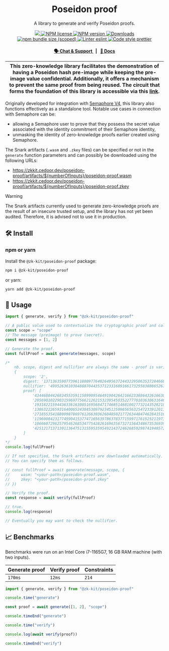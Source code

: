 <p align="center">
    <h1 align="center">
        Poseidon proof
    </h1>
    <p align="center">A library to generate and verify Poseidon proofs.</p>
</p>

<p align="center">
    <a href="https://github.com/privacy-scaling-explorations/zk-kit">
        <img src="https://img.shields.io/badge/project-zk--kit-blue.svg?style=flat-square">
    </a>
    <a href="https://github.com/privacy-scaling-explorations/zk-kit/tree/main/packages/poseidon-proof/LICENSE">
        <img alt="NPM license" src="https://img.shields.io/npm/l/%40zk-kit%2Fposeidon-proof?style=flat-square">
    </a>
    <a href="https://www.npmjs.com/package/@zk-kit/poseidon-proof">
        <img alt="NPM version" src="https://img.shields.io/npm/v/@zk-kit/poseidon-proof?style=flat-square" />
    </a>
    <a href="https://npmjs.org/package/@zk-kit/poseidon-proof">
        <img alt="Downloads" src="https://img.shields.io/npm/dm/@zk-kit/poseidon-proof.svg?style=flat-square" />
    </a>
    <a href="https://bundlephobia.com/package/@zk-kit/poseidon-proof">
        <img alt="npm bundle size (scoped)" src="https://img.shields.io/bundlephobia/minzip/@zk-kit/poseidon-proof" />
    </a>
    <a href="https://eslint.org/">
        <img alt="Linter eslint" src="https://img.shields.io/badge/linter-eslint-8080f2?style=flat-square&logo=eslint" />
    </a>
    <a href="https://prettier.io/">
        <img alt="Code style prettier" src="https://img.shields.io/badge/code%20style-prettier-f8bc45?style=flat-square&logo=prettier" />
    </a>
</p>

<div align="center">
    <h4>
        <a href="https://appliedzkp.org/discord">
            🗣️ Chat &amp; Support
        </a>
        <span>&nbsp;&nbsp;|&nbsp;&nbsp;</span>
        <a href="https://zkkit.pse.dev/modules/_zk_kit_poseidon_proof.html">
            📘 Docs
        </a>
    </h4>
</div>

| This zero-knowledge library facilitates the demonstration of having a Poseidon hash pre-image while keeping the pre-image value confidential. Additionally, it offers a mechanism to prevent the same proof from being reused. The circuit that forms the foundation of this library is accessible via this [link](https://github.com/privacy-scaling-explorations/zk-kit.circom/blob/main/packages/poseidon-proof/src/poseidon-proof.circom). |
| ---------------------------------------------------------------------------------------------------------------------------------------------------------------------------------------------------------------------------------------------------------------------------------------------------------------------------------------------------------------------------------------------------------------------------------------------- |

Originally developed for integration with [Semaphore V4](https://github.com/semaphore-protocol/semaphore), this library also functions effectively as a standalone tool. Notable use cases in connection with Semaphore can be:

-   allowing a Semaphore user to prove that they possess the secret value associated with the identity commitment of their Semaphore identity,
-   unmasking the identity of zero-knowledge proofs earlier created using Semaphore.

The Snark artifacts (`.wasm` and `.zkey` files) can be specified or not in the `generate` function parameters and can possibly be downloaded using the following URLs:

-   https://zkkit.cedoor.dev/poseidon-proof/artifacts/${numberOfInputs}/poseidon-proof.wasm
-   https://zkkit.cedoor.dev/poseidon-proof/artifacts/${numberOfInputs}/poseidon-proof.zkey

> [!WARNING]  
> The Snark artifacts currently used to generate zero-knowledge proofs are the result of an insecure trusted setup, and the library has not yet been audited. Therefore, it is advised not to use it in production.

## 🛠 Install

### npm or yarn

Install the `@zk-kit/poseidon-proof` package:

```bash
npm i @zk-kit/poseidon-proof
```

or yarn:

```bash
yarn add @zk-kit/poseidon-proof
```

## 📜 Usage

```typescript
import { generate, verify } from "@zk-kit/poseidon-proof"

// A public value used to contextualize the cryptographic proof and calculate the nullifier.
const scope = "scope"
// The message (preimage) to prove (secret).
const messages = [1, 2]

// Generate the proof.
const fullProof = await generate(messages, scope)

/*
    nb. scope, digest and nullifier are always the same - proof is variable.
    {
        scope: '2',
        digest: '13713635907739611880977640264956372443229506353728466835599871320028961887800',
        nullifier: '4995263610384888704435371233168916617325583088652670186865584118891394144999',
        proof: [
            '4344680442683455359115899095464919042642166233886432616638435348359080260980',
            '20569010229031596977566212621532395450352277701036306316464269899598925981651',
            '19318221594436336163085169568471746851468100277321435282188061183430353155289',
            '13863222659316400652438453097923451250965656325472339120118358727133180331649',
            '2718553541880998786976126630362604850217726344847462841516918030540821216281',
            '11960084231774590415377471656397863783771599717615252119734899677642065267169',
            '10666072962579546268534775428261696356732715643486735369393626224913301307278',
            '4251217137130113647513155953595492143724626859298741948572817563032672674599'
        ]
    }
*/
console.log(fullProof)

// If not specified, the Snark artifacts are downloaded automatically.
// You can specify them as follows.

// const fullProof = await generate(message, scope, {
//     wasm: "<your-path>/poseidon-proof.wasm",
//     zkey: "<your-path>/poseidon-proof.zkey"
// })

// Verify the proof.
const response = await verify(fullProof)

// true.
console.log(response)

// Eventually you may want to check the nullifier.
```

## 📈 Benchmarks

Benchmarks were run on an Intel Core i7-1165G7, 16 GB RAM machine (with two inputs).

| Generate proof | Verify proof | Constraints |
| -------------- | ------------ | ----------- |
| `170ms`        | `12ms`       | `214`       |

```js
import { generate, verify } from "@zk-kit/poseidon-proof"

console.time("generate")

const proof = await generate([1, 2], "scope")

console.timeEnd("generate")

console.time("verify")

console.log(await verify(proof))

console.timeEnd("verify")
```

